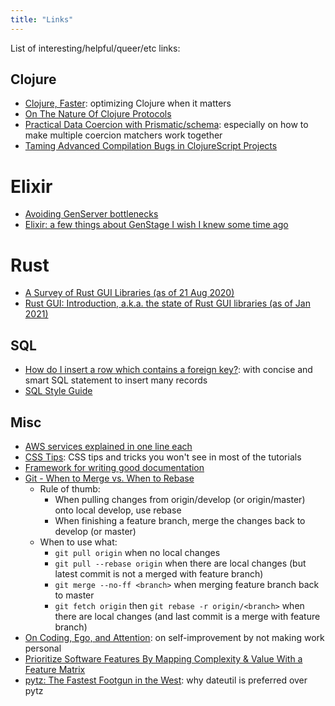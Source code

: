 ```yaml
---
title: "Links"
---
```


List of interesting/helpful/queer/etc links:

## Clojure

- [Clojure, Faster](https://tech.redplanetlabs.com/2020/09/02/clojure-faster): optimizing Clojure when it matters
- [On The Nature Of Clojure Protocols](https://flexiana.com/2021/08/on-the-nature-of-clojure-protocols)
- [Practical Data Coercion with Prismatic/schema](https://camdez.com/blog/2015/08/27/practical-data-coercion-with-prismatic-schema): especially on how to make multiple coercion matchers work together
- [Taming Advanced Compilation Bugs in ClojureScript Projects](https://dev.solita.fi/2020/06/25/taming-cljs-advanced-compilation.html)

# Elixir

- [Avoiding GenServer bottlenecks](https://www.cogini.com/blog/avoiding-genserver-bottlenecks/)
- [Elixir: a few things about GenStage I wish I knew some time ago](https://medium.com/@andreichernykh/elixir-a-few-things-about-genstage-id-wish-to-knew-some-time-ago-b826ca7d48ba)

# Rust

- [A Survey of Rust GUI Libraries (as of 21 Aug 2020)](https://www.boringcactus.com/2020/08/21/survey-of-rust-gui-libraries.html)
- [Rust GUI: Introduction, a.k.a. the state of Rust GUI libraries (as of Jan 2021)](https://dev.to/davidedelpapa/rust-gui-introduction-a-k-a-the-state-of-rust-gui-libraries-as-of-january-2021-40gl)

## SQL

- [How do I insert a row which contains a foreign key?](https://dba.stackexchange.com/a/46415): with concise and smart SQL statement to insert many records
- [SQL Style Guide](https://www.sqlstyle.guide)

## Misc

- [AWS services explained in one line each](https://adayinthelifeof.nl/2020/05/20/aws.html)
- [CSS Tips](https://markodenic.com/css-tips/): CSS tips and tricks you won't see in most of the tutorials
- [Framework for writing good documentation](https://documentation.divio.com)
- [Git - When to Merge vs. When to Rebase](https://www.derekgourlay.com/blog/git-when-to-merge-vs-when-to-rebase/)
  - Rule of thumb:
    - When pulling changes from origin/develop (or origin/master) onto local develop, use rebase
    - When finishing a feature branch, merge the changes back to develop (or master)
  - When to use what:
    - `git pull origin` when no local changes
    - `git pull --rebase origin` when there are local changes (but latest commit is not a merged with feature branch)
    - `git merge --no-ff <branch>` when merging feature branch back to master
    - `git fetch origin` then `git rebase -r origin/<branch>` when there are local changes (and last commit is a merge with feature branch)
- [On Coding, Ego, and Attention](https://josebrowne.com/on-coding-ego-and-attention): on self-improvement by not making work personal
- [Prioritize Software Features By Mapping Complexity & Value With a Feature Matrix](https://spin.atomicobject.com/2021/01/27/prioritize-software-features/)
- [pytz: The Fastest Footgun in the West](https://blog.ganssle.io/articles/2018/03/pytz-fastest-footgun.html): why dateutil is preferred over pytz
